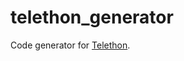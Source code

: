 # telethon_generator

Code generator for [Telethon].

[Telethon]: https://pypi.org/project/Telethon/
